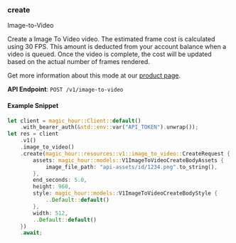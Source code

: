 
### create <a name="create"></a>
Image-to-Video

Create a Image To Video video. The estimated frame cost is calculated using 30 FPS. This amount is deducted from your account balance when a video is queued. Once the video is complete, the cost will be updated based on the actual number of frames rendered.
  
Get more information about this mode at our [product page](/products/image-to-video).
  

**API Endpoint**: `POST /v1/image-to-video`

#### Example Snippet

```rust
let client = magic_hour::Client::default()
    .with_bearer_auth(&std::env::var("API_TOKEN").unwrap());
let res = client
    .v1()
    .image_to_video()
    .create(magic_hour::resources::v1::image_to_video::CreateRequest {
        assets: magic_hour::models::V1ImageToVideoCreateBodyAssets {
            image_file_path: "api-assets/id/1234.png".to_string(),
        },
        end_seconds: 5.0,
        height: 960,
        style: magic_hour::models::V1ImageToVideoCreateBodyStyle {
            ..Default::default()
        },
        width: 512,
        ..Default::default()
    })
    .await;
```
